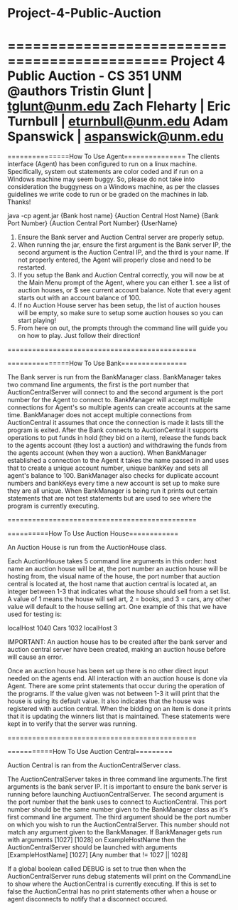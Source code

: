 # Project-4-Public-Auction

 =============================================
 Project 4 Public Auction - CS 351 UNM
 @authors Tristin Glunt   | tglunt@unm.edu
           Zach Fleharty  |
           Eric Turnbull  | eturnbull@unm.edu
           Adam Spanswick | aspanswick@unm.edu
=============================================

===============How To Use Agent===============
The clients interface (Agent) has been configured to run on a linux machine. Specifically, system out statements
are color coded and if run on a Windows machine may seem buggy. So, please do not take into consideration the buggyness
on a Windows machine, as per the classes guidelines we write code to run or be graded on the machines in lab. Thanks!

java -cp agent.jar {Bank host name} {Auction Central Host Name} {Bank Port Number} {Auction Central Port Number} {UserName}

1. Ensure the Bank server and Auction Central server are properly setup.
2. When running the jar, ensure the first argument is the Bank server IP, the second argument is the Auction Central
IP, and the third is your name. If not properly entered, the Agent will properly close and need to be restarted.
3. If you setup the Bank and Auction Central correctly, you will now be at the Main Menu prompt of the Agent, where you
can either 1. see a list of auction houses, or $ see current account balance. Note that every agent starts out with an
account balance of 100.
4. If no Auction House server has been setup, the list of auction houses will be empty, so make sure to setup
some auction houses so you can start playing!
5. From here on out, the prompts through the command line will guide you on how to play. Just follow their direction!

==============================================

===============How To Use Bank================

The Bank server is run from the BankManager class. BankManager takes two command line arguments, the first is the port number
that AuctionCentralServer will connect to and the second argument is the port number for the Agent to connect to. BankManager
will accept multiple connections for Agent's so multiple agents can create accounts at the same time. BankManager does not accept
multiple connections from AuctionCentral it assumes that once the connection is made it lasts till the program is exited. After the
Bank connects to AuctionCentral it supports operations to put funds in hold (they bid on a item), release the funds back to the
agents account (they lost a auction) and withdrawing the funds from the agents account (when they won a auction). When BankManager
established a connection to the Agent it takes the name passed in and uses that to create a unique account number, unique bankKey
and sets all agent's balance to 100. BankManager also checks for duplicate account numbers and bankKeys every time a new account is
set up to make sure they are all unique. When BankManager is being run it prints out certain statements that are not test statements
but are used to see where the program is currently executing.

==============================================

==========How To Use Auction House============

An Auction House is run from the AuctionHouse class.

Each AuctionHouse takes 5 command line arguments in this order: host name an auction house will be at, the port number
an auction house will be hosting from, the visual name of the house, the port number that auction central is located at,
the host name that auction central is located at, an integer between 1-3 that indicates what the house should sell from
a set list. A value of 1 means the house will sell art, 2 = books, and 3 = cars, any other value will default to the
house selling art. One example of this that we have used for testing is:

localHost 1040 Cars 1032 localHost 3

IMPORTANT: An auction house has to be created after the bank server and auction central server have been created, making
an auction house before will cause an error.

Once an auction house has been set up there is no other direct input needed on the agents end. All interaction with an
auction house is done via Agent. There are some print statements that occur during the operation of the programs. If
the value given was not between 1-3 it will print that the house is using its default value. It also indicates that the
house was registered with auction central. When the bidding on an item is done it prints that it is updating the
winners list that is maintained. These statements were kept in to verify that the server was running.

==============================================

===========How To Use Auction Central=========


Auction Central is ran from the AuctionCentralServer class. 

The AuctionCentralServer takes in three command line arguments.The first arguments is the bank server IP. It is important to ensure the bank server is running before launching AuctiuonCentralServer. The second argument is the port number that the bank uses to connect to AuctionCentral. This port number should be the same number given to the BankManager class as it's first command line argument. The third argument should be the port number on which you wish to run the AuctionCentralServer. This number should not match any argument given to the BankManager. If BankManager gets run with arguments [1027] [1028] on ExampleHostName then the AuctionCentralServer should be launched with arguments [ExampleHostName] [1027] [Any number that != 1027 || 1028] 

If a global boolean called DEBUG is set to true then when the AuctionCentralServer runs debug statements will print on the CommandLine to show where the AuctionCentral is currently executing. If this is set to false the AuctionCentral has no print statements other when a house or agent disconnects to notify that a disconnect occured. 
